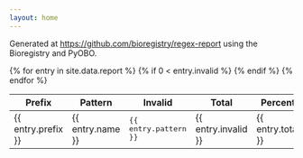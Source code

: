 ```yaml
---
layout: home
---
```

Generated at https://github.com/bioregistry/regex-report using the
Bioregistry and PyOBO.

<table>
<thead>
<tr>
    <th>Prefix</th>
    <th>Pattern</th>
    <th>Invalid</th>
    <th>Total</th>
    <th>Percent</th>
</tr>
</thead>
<tbody>
{% for entry in site.data.report %}
    {% if 0 < entry.invalid %}
        <tr>
            <td>{{ entry.prefix }}</td>
            <td>{{ entry.name }}</td>
            <td><kbd>{{ entry.pattern }}</kbd></td>
            <td>{{ entry.invalid }}</td>
            <td>{{ entry.total }}</td>
            <td>{{ entry.invalid_percent }}</td>
        </tr>
    {% endif %}
{% endfor %}
</tbody>
</table>

